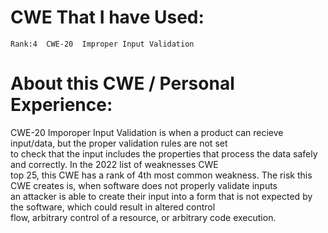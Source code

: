 # CWE That I have Used:

~~~
Rank:4	CWE-20	Improper Input Validation
~~~

# About this CWE / Personal Experience:     

CWE-20 Imporoper Input Validation is when a product can recieve input/data, but the proper validation rules are not set     
to check that the input includes the properties that process the data safely and correctly. In the 2022 list of weaknesses CWE    
top 25, this CWE has a rank of 4th most common weakness. The risk this CWE creates is, when software does not properly validate inputs   
an attacker is able to create their input into a form that is not expected by the software, which could result in altered control        
flow, arbitrary control of a resource, or arbitrary code execution. 
